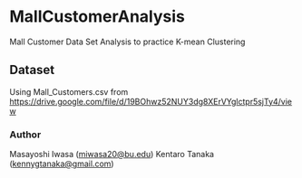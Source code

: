 # MallCustomerAnalysis
Mall Customer Data Set Analysis to practice K-mean Clustering

## Dataset 
Using Mall_Customers.csv from https://drive.google.com/file/d/19BOhwz52NUY3dg8XErVYglctpr5sjTy4/view

### Author
Masayoshi Iwasa (miwasa20@bu.edu)
Kentaro Tanaka (kennygtanaka@gmail.com) 
